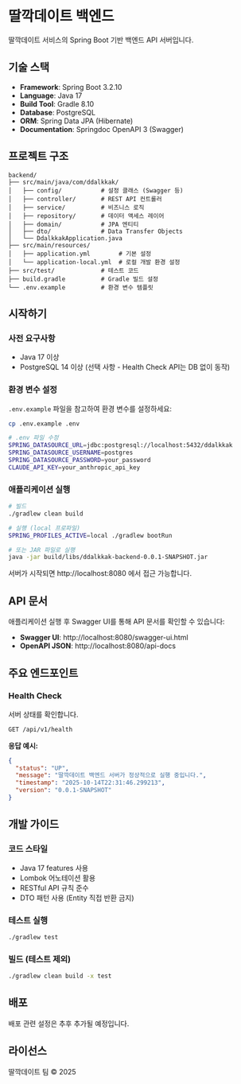 # 딸깍데이트 백엔드

딸깍데이트 서비스의 Spring Boot 기반 백엔드 API 서버입니다.

## 기술 스택

- **Framework**: Spring Boot 3.2.10
- **Language**: Java 17
- **Build Tool**: Gradle 8.10
- **Database**: PostgreSQL
- **ORM**: Spring Data JPA (Hibernate)
- **Documentation**: Springdoc OpenAPI 3 (Swagger)

## 프로젝트 구조

```
backend/
├── src/main/java/com/ddalkkak/
│   ├── config/           # 설정 클래스 (Swagger 등)
│   ├── controller/       # REST API 컨트롤러
│   ├── service/          # 비즈니스 로직
│   ├── repository/       # 데이터 액세스 레이어
│   ├── domain/           # JPA 엔티티
│   ├── dto/              # Data Transfer Objects
│   └── DdalkkakApplication.java
├── src/main/resources/
│   ├── application.yml        # 기본 설정
│   └── application-local.yml  # 로컬 개발 환경 설정
├── src/test/             # 테스트 코드
├── build.gradle          # Gradle 빌드 설정
└── .env.example          # 환경 변수 템플릿
```

## 시작하기

### 사전 요구사항

- Java 17 이상
- PostgreSQL 14 이상 (선택 사항 - Health Check API는 DB 없이 동작)

### 환경 변수 설정

`.env.example` 파일을 참고하여 환경 변수를 설정하세요:

```bash
cp .env.example .env

# .env 파일 수정
SPRING_DATASOURCE_URL=jdbc:postgresql://localhost:5432/ddalkkak
SPRING_DATASOURCE_USERNAME=postgres
SPRING_DATASOURCE_PASSWORD=your_password
CLAUDE_API_KEY=your_anthropic_api_key
```

### 애플리케이션 실행

```bash
# 빌드
./gradlew clean build

# 실행 (local 프로파일)
SPRING_PROFILES_ACTIVE=local ./gradlew bootRun

# 또는 JAR 파일로 실행
java -jar build/libs/ddalkkak-backend-0.0.1-SNAPSHOT.jar
```

서버가 시작되면 http://localhost:8080 에서 접근 가능합니다.

## API 문서

애플리케이션 실행 후 Swagger UI를 통해 API 문서를 확인할 수 있습니다:

- **Swagger UI**: http://localhost:8080/swagger-ui.html
- **OpenAPI JSON**: http://localhost:8080/api-docs

## 주요 엔드포인트

### Health Check

서버 상태를 확인합니다.

```bash
GET /api/v1/health
```

**응답 예시:**
```json
{
  "status": "UP",
  "message": "딸깍데이트 백엔드 서버가 정상적으로 실행 중입니다.",
  "timestamp": "2025-10-14T22:31:46.299213",
  "version": "0.0.1-SNAPSHOT"
}
```

## 개발 가이드

### 코드 스타일

- Java 17 features 사용
- Lombok 어노테이션 활용
- RESTful API 규칙 준수
- DTO 패턴 사용 (Entity 직접 반환 금지)

### 테스트 실행

```bash
./gradlew test
```

### 빌드 (테스트 제외)

```bash
./gradlew clean build -x test
```

## 배포

배포 관련 설정은 추후 추가될 예정입니다.

## 라이선스

딸깍데이트 팀 © 2025
